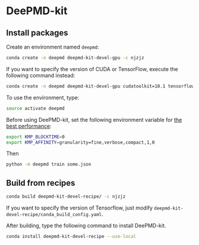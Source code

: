 # DeePMD-kit

## Install packages

Create an environment named `deepmd`:
```sh
conda create -n deepmd deepmd-kit-devel-gpu -c njzjz
```

If you want to specify the version of CUDA or TensorFlow, execute the following command instead:
```sh
conda create -n deepmd deepmd-kit-devel-gpu cudatoolkit=10.1 tensorflow-gpu=1.14
```

To use the environment, type:

```sh
source activate deepmd
```

Before using DeePMD-kit, set the following environment variable for [the best performance](https://www.tensorflow.org/guide/performance/overview):
```sh
export KMP_BLOCKTIME=0
export KMP_AFFINITY=granularity=fine,verbose,compact,1,0
```

Then
```sh
python -m deepmd train some.json
```

## Build from recipes

```sh
conda build deepmd-kit-devel-recipe/ -c njzjz
```

If you want to specify the version of Tensorflow, just modify `deepmd-kit-devel-recipe/conda_build_config.yaml`.

After building, type the following command to install DeePMD-kit.
```sh
conda install deepmd-kit-devel-recipe --use-local
```
